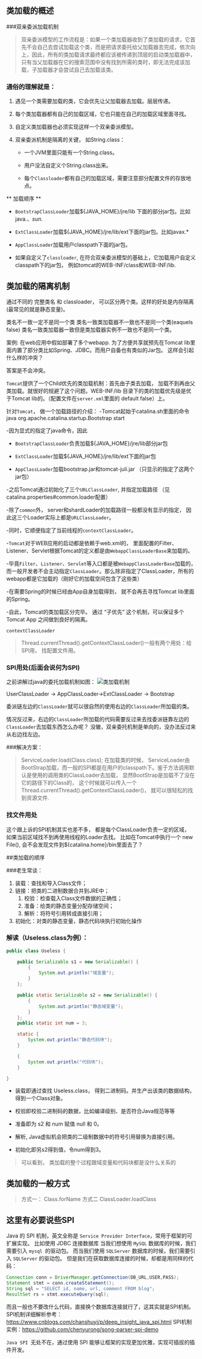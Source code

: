## 类加载的概述
###双亲委派加载机制
> 双亲委派模型的工作流程是：如果一个类加载器收到了类加载的请求，它首先不会自己去尝试加载这个类，而是把请求委托给父加载器去完成，依次向上，因此，所有的类加载请求最终都应该被传递到顶层的启动类加载器中，只有当父加载器在它的搜索范围中没有找到所需的类时，即无法完成该加载，子加载器才会尝试自己去加载该类。

### 通俗的理解就是：


1. 遇见一个类需要加载的类，它会优先让父加载器去加载。层层传递。

2. 每个类加载器都有自己的加载区域，它也只能在自己的加载区域里面寻找。

3. 自定义类加载器也必须实现这样一个双亲委派模型。

4. 双亲委派机制是隔离的关键， 如String.class：

     - 一个JVM里面只能有一个String.class。

     - 用户没法自定义个String.class出来。

     - 每个`Classloader`都有自己的加载区域，需要注意部分配置文件的存放地点。

** 加载顺序 **
- `BootstrapClassLoader`加载${JAVA_HOME}/jre/lib 下面的部分jar包。比如java.*、sun.*

- `ExtClassLoader`加载${JAVA_HOME}/jre/lib/ext下面的jar包。比如javax.*

- `AppClassLoader`加载用户classpath下面的jar包。

- 如果自定义了`classloader`, 在符合双亲委派模型的基础上，它加载用户自定义classpath下的jar包， 例如tomcat的WEB-INF/class和WEB-INF/lib.

## 类加载的隔离机制

通过不同的 完整类名 和 classloader， 可以区分两个类。这样的好处是内存隔离(最常见的就是静态变量)。

类名不一致一定不是同一个类
类名一致类加载器不一致也不是同一个类(eaquels false)
类名一致类加载器一致但是类加载器实例不一致也不是同一个类。

案例:
在web应用中假如部署了多个webapp. 为了方便共享就预先在Tomcat lib里面内置了部分类比如Spring、JDBC。而用户自备也有类似的Jar包。 这样会引起什么样的冲突？

答案是不会冲突。

`Tomcat`提供了一个Child优先的类加载机制：首先由子类去加载， 加载不到再由父类加载。就很好的规避了这个问题。WEB-INF/lib 目录下的类的加载优先级是优于Tomcat lib的。（配置文件在`server.xml`里面的<Loader delegate ="false"/> default false）上。

针对`Tomcat`， 做一个加载路径的介绍：
-Tomcat起始于catalina.sh里面的命令 java org.apache.catalina.startup.Bootstrap start

-因为显式的指定了java命令，因此

- `BootstrapClassLoader`负责加载${JAVA_HOME}/jre/lib部分jar包

- `ExtClassLoader`加载${JAVA_HOME}/jre/lib/ext下面的jar包

- `AppClassLoader`加载bootstrap.jar和tomcat-juli.jar （只显示的指定了这两个jar包）

-之后Tomcat通过初始化了三个`URLClassLoader`, 并指定加载路径 （见catalina.properties#common.loader配置）

-除了`common`外， server和shardLoader的加载路径一般都没有显示的指定， 因此这三个Loader实际上都是`URLClassLoader`。

-同时，它顺便指定了当前线程的`contextClassLoader`。

-`Tomcat`对于WEB应用的启动都是依赖于web.xml的， 里面配置的Filter、Listener、Servlet根据Tomcat的定义都是由`WebappClassLoaderBase`来加载的。

-毕竟`Filter`、`Listener`、`Servlet`等入口都是被`WebappClassLoaderBase`加载的，而一般开发者不会主动指定`ClassLoader`。那么除非指定了ClassLoader，所有的webapp都是它加载的（刚好它的加载空间包含了这些类）

-在需要Spring的时候已经由App自身加载得到， 就不会再去寻找Tomcat lib里面的Spring。

-自此，Tomcat的类加载区分完毕。 通过 “子优先” 这个机制，可以保证多个 Tomcat App 之间做到良好的隔离。

`contextClassLoader`
> Thread.currentThread().getContextClassLoader()一般有两个用处：给SPI用， 找配置文件用。

### SPI用处(后面会说何为SPI)
之前讲解过java的委托加载机制如图：
![类加载机制](https://github.com/lianggexiao/java-interview/tree/master/img/jvm_classload1.png)

UserClassLoader -> AppClassLoader->ExtClassLoader -> Bootstrap


委派链左边的`ClassLoader`就可以很自然的使用右边的`ClassLoader`所加载的类。


情况反过来，右边的`ClassLoader`所加载的代码需要反过来去找委派链靠左边的`ClassLoader`去加载东西怎么办呢？
没辙，双亲委托机制是单向的，没办法反过来从右边找左边。

###解决方案：
> ServiceLoader.load(Class.class); 在加载类的时候， ServiceLoader由BootStrap加载，而一般的SPI都是在用户的classpath下。鉴于方法调用默认是使用的调用类的ClassLoader去加载， 显然BootStrap是加载不了没在它的路径下的Class的， 这个时候就可以传入一个Thread.currentThread().getContextClassLoader()， 就可以很轻松的找到资源文件.

### 找文件用处
这个跟上诉的SPI机制其实也差不多， 都是每个ClassLoader负责一定的区域， 如果当前区域找不到再使用线程的Loader去找。
比如在Tomcat中执行一个 new File(), 会不会发现文件到${catalina.home}/bin里面去了？

##类加载的顺序

###老生常谈：

1. 装载：查找和导入Class文件；
2. 链接：把类的二进制数据合并到JRE中；
      1. 校验：检查载入Class文件数据的正确性；
      2. 准备：给类的静态变量分配存储空间；
      3. 解析：将符号引用转成直接引用；
3. 初始化：对类的静态变量，静态代码块执行初始化操作

### 解读（Useless.class为例）：
```java
public class Useless {

    public Serializable s1 = new Serializable() {
        {
            System.out.println("域变量");
        }
    };

    public static Serializable s2 = new Serializable() {
        {
            System.out.println("静态域变量");
        }
    };
    public static int num = 3;

    static {
        System.out.println("静态代码块");
    }

    {
        System.out.println("代码块");
    }

}
```
- 装载即通过查找 Useless.class， 得到二进制码。并生产出该类的数据结构，得到一个Class对象。

- 校验即校验二进制码的数据，比如编译级别、是否符合Java规范等等

- 准备即为 s2 和 num 赋值 null 和 0。

- 解析, Java虚拟机会把类的二级制数据中的符号引用替换为直接引用。
- 初始化即另s2得到值，令num得到3。

> 可以看到， 类加载的整个过程跟域变量和代码块都是没什么关系的

## 类加载的一般方式

>方式一：
Class.forName
方式二
ClassLoader.loadClass


## 这里有必要说些SPI
 Java 的 SPI 机制，英文全称是 `Service Provider Interface`，常用于框架的可扩展实现。
比如使用 JDBC 连接数据库
当我们想使用 `MySQL` 数据库的时候，我们需要引入 `mysql `的驱动包。
而当我们使用 `SQLServer` 数据库的时候，我们需要引入 `SQLServer` 的驱动包。
但是我们在获取数据库连接的时候，却都是用同样的代码：
```java
Connection conn = DriverManager.getConnection(DB_URL,USER,PASS);
Statement stmt = conn.createStatement();
String sql = "SELECT id, name, url, comment FROM blog";
ResultSet rs = stmt.executeQuery(sql);
```
而且一般也不要改什么代码，直接换个数据库连接就行了，这其实就是SPI机制。
SPI机制详细解析参考：<https://www.cnblogs.com/chanshuyi/p/deep_insight_java_spi.html>
SPI机制实例：<https://github.com/chenyurong/song-parser-spi-demo>

`Java SPI `无处不在，通过使用 SPI 能够让框架的实现更加优雅，实现可插拔的插件开发。

